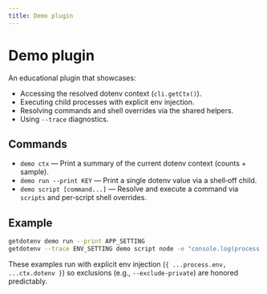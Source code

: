 ```yaml
---
title: Demo plugin
---
```


# Demo plugin

An educational plugin that showcases:

- Accessing the resolved dotenv context (`cli.getCtx()`).
- Executing child processes with explicit env injection.
- Resolving commands and shell overrides via the shared helpers.
- Using `--trace` diagnostics.

## Commands

- `demo ctx` — Print a summary of the current dotenv context (counts + sample).
- `demo run --print KEY` — Print a single dotenv value via a shell‑off child.
- `demo script [command...]` — Resolve and execute a command via `scripts` and
  per‑script shell overrides.

## Example

```bash
getdotenv demo run --print APP_SETTING
getdotenv --trace ENV_SETTING demo script node -e "console.log(process.env.ENV_SETTING ?? '')"
```

These examples run with explicit env injection (`{ ...process.env, ...ctx.dotenv }`)
so exclusions (e.g., `--exclude-private`) are honored predictably.

